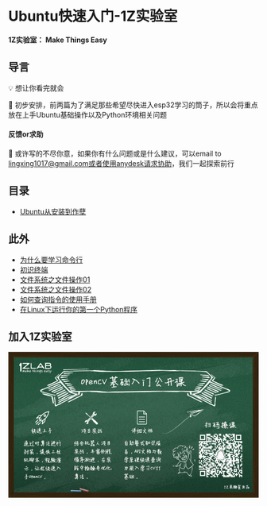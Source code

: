 # Ubuntu快速入门-1Z实验室

**1Z实验室： Make Things Easy**

## 导言

💡 想让你看完就会

📖 初步安排，前两篇为了满足那些希望尽快进入esp32学习的筒子，所以会将重点放在上手Ubuntu基础操作以及Python环境相关问题

#### 反馈or求助

📕 或许写的不尽你意，如果你有什么问题或是什么建议，可以email to lingxing1017@gmail.com或者[使用anydesk请求协助](./00anydesk协助.md)，我们一起探索前行

## 目录

* [Ubuntu从安装到作孽](./01Ubuntu从安装到作孽.md)

## 此外

* [为什么要学习命令行](/01.为什么要学习命令行/为什么要学习命令行.md)
* [初识终端](/02.初识终端/初识终端.md)
* [文件系统之文件操作01](/03.文件系统之文件操作01/文件系统之文件操作01.md)
* [文件系统之文件操作02](/04.文件系统之文件操作02/文件系统之文件操作02.md)
* [如何查询指令的使用手册](/05.如何查询指令的使用手册/如何查询指令的使用手册.md)
* [在Linux下运行你的第一个Python程序](/06.在Linux下运行你的第一个Python程序/在Linux下运行你的第一个Python程序.md)

## 加入1Z实验室

![1Z学院宣传海报.png](./image/1Z学院宣传海报.png)